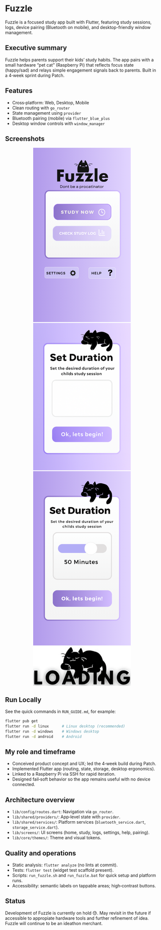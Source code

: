 # Fuzzle

Fuzzle is a focused study app built with Flutter, featuring study sessions, logs, device pairing (Bluetooth on mobile), and desktop-friendly window management.

## Executive summary

Fuzzle helps parents support their kids’ study habits. The app pairs with a small hardware “pet cat” (Raspberry Pi) that reflects focus state (happy/sad) and relays simple engagement signals back to parents. Built in a 4‑week sprint during Patch.

## Features

- Cross‑platform: Web, Desktop, Mobile
- Clean routing with `go_router`
- State management using `provider`
- Bluetooth pairing (mobile) via `flutter_blue_plus`
- Desktop window controls with `window_manager`

## Screenshots

<div align="center">

<img src="lib/static/homePage.png" alt="Home" width="320"/>
<img src="lib/static/StudySessionPage.png" alt="Study Session" width="320"/>
<img src="lib/static/CanvaStudySessionPage.png" alt="Concept" width="320"/>
<img src="lib/static/loadingCat.png" alt="Loading" width="320"/>

</div>

## Run Locally

See the quick commands in `RUN_GUIDE.md`, for example:

```bash
flutter pub get
flutter run -d linux      # Linux desktop (recommended)
flutter run -d windows    # Windows desktop
flutter run -d android    # Android
```

## My role and timeframe

- Conceived product concept and UX; led the 4‑week build during Patch.
- Implemented Flutter app (routing, state, storage, desktop ergonomics).
- Linked to a Raspberry Pi via SSH for rapid iteration.
- Designed fail‑soft behavior so the app remains useful with no device connected.

## Architecture overview

- `lib/config/routes.dart`: Navigation via `go_router`.
- `lib/shared/providers/`: App‑level state with `provider`.
- `lib/shared/services/`: Platform services (`bluetooth_service.dart`, `storage_service.dart`).
- `lib/screens/`: UI screens (home, study, logs, settings, help, pairing).
- `lib/core/themes/`: Theme and visual tokens.

## Quality and operations

- Static analysis: `flutter analyze` (no lints at commit).
- Tests: `flutter test` (widget test scaffold present).
- Scripts: `run_fuzzle.sh` and `run_fuzzle.bat` for quick setup and platform runs.
- Accessibility: semantic labels on tappable areas; high‑contrast buttons.

## Status

Development of Fuzzle is currently on hold 😓. May revisit in the future if accessible to appropiate hardware tools and further refinement of idea. Fuzzle will continue to be an ideathon merchant.
